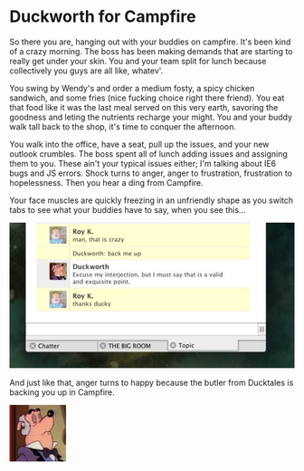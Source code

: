 # Duckworth for Campfire

So there you are, hanging out with your buddies on campfire. It's been kind of a crazy morning. The boss has been making demands that are starting to really get under your skin. You and your team split for lunch because collectively you guys are all like, whatev'.

You swing by Wendy's and order a medium fosty, a spicy chicken sandwich, and some fries (nice fucking choice right there friend). You eat that food like it was the last meal served on this very earth, savoring the goodness and leting the nutrients recharge your might. You and your buddy walk tall back to the shop, it's time to conquer the afternoon.

You walk into the office, have a seat, pull up the issues, and your new outlook crumbles. The boss spent all of lunch adding issues and assigning them to you. These ain't your typical issues either; I'm talking about IE6 bugs and JS errors. Shock turns to anger, anger to frustration, frustration to hopelessness. Then you hear a ding from Campfire.

Your face muscles are quickly freezing in an unfriendly shape as you switch tabs to see what your buddies have to say, when you see this...

![Duckworth has your back](https://github.com/roykolak/duckworth/raw/master/readme_images/example.jpg)

And just like that, anger turns to happy because the butler from Ducktales is backing you up in Campfire.

![For the avatar](https://github.com/roykolak/duckworth/raw/master/readme_images/avatar.png)
